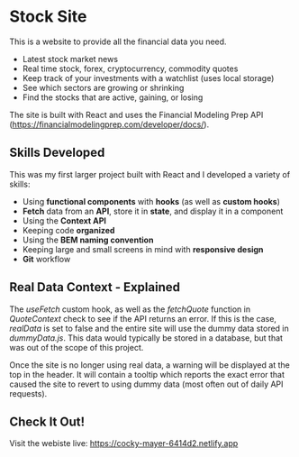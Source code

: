 # Stock Site #
This is a website to provide all the financial data you need.
- Latest stock market news
- Real time stock, forex, cryptocurrency, commodity quotes
- Keep track of your investments with a watchlist (uses local storage)
- See which sectors are growing or shrinking
- Find the stocks that are active, gaining, or losing

The site is built with React and uses the Financial Modeling Prep API (https://financialmodelingprep.com/developer/docs/).

## Skills Developed ##
This was my first larger project built with React and I developed a variety of skills:
- Using __functional components__ with __hooks__ (as well as __custom hooks__)
- __Fetch__ data from an __API__, store it in __state__, and display it in a component
- Using the __Context API__
- Keeping code __organized__
- Using the __BEM naming convention__
- Keeping large and small screens in mind with __responsive design__
- __Git__ workflow

## Real Data Context - Explained ##
The _useFetch_ custom hook, as well as the _fetchQuote_ function in _QuoteContext_ check to see if the API returns an error. If this is the case, _realData_ is set to false and the entire site will use the dummy data stored in _dummyData.js_. This data would typically be stored in a database, but that was out of the scope of this project.

Once the site is no longer using real data, a warning will be displayed at the top in the header. It will contain a tooltip which reports the exact error that caused the site to revert to using dummy data (most often out of daily API requests).

## Check It Out! ##
Visit the webiste live: https://cocky-mayer-6414d2.netlify.app
